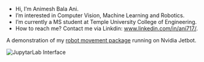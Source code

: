 - Hi, I’m Animesh Bala Ani.
- I’m interested in Computer Vision, Machine Learning and Robotics.
- I’m currently a MS student at Temple University College of Engineering.
- How to reach me? Contact me via Linkdin: www.linkedin.com/in/ani717/.

A demonstration of my [robot movement package](https://github.com/ANI717/ros2-twist-message-to-robot-motion) running on Nvidia Jetbot.

<img src="https://github.com/ANI717/ani717_gif_repository/blob/main/ros2_twist_message_to_robot_motion/jetbot_motion.gif" alt="JupytarLab Interface" class="inline"/><br/>
